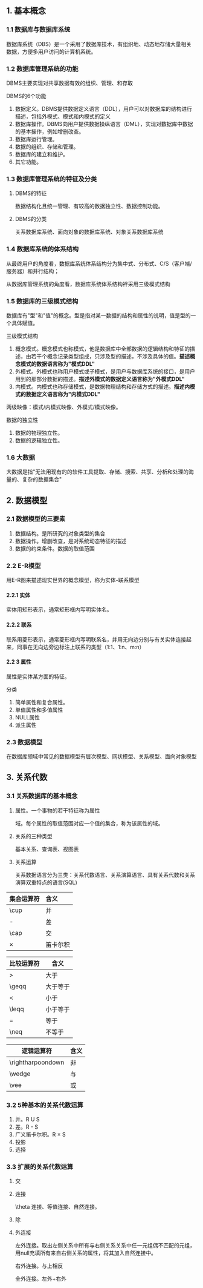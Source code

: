 ## 1. 基本概念

### 1.1 数据库与数据库系统

数据库系统（DBS）是一个采用了数据库技术，有组织地、动态地存储大量相关数据，方便多用户访问的计算机系统。

### 1.2 数据库管理系统的功能

DBMS主要实现对共享数据有效的组织、管理、和存取

DBMS的6个功能

1. 数据定义。DBMS提供数据定义语言（DDL），用户可以对数据库的结构进行描述，包括外模式、模式和内模式的定义
2. 数据库操作。DBMS向用户提供数据操纵语言（DML），实现对数据库中数据的基本操作，例如增删改查。
3. 数据库运行管理。
4. 数据的组织、存储和管理。
5. 数据库的建立和维护。
6. 其它功能。

### 1.3 数据库管理系统的特征及分类

1. DBMS的特征

   数据结构化且统一管理、有较高的数据独立性、数据控制功能。

2. DBMS的分类

   关系数据库系统、面向对象的数据库系统、对象关系数据库系统

### 1.4 数据库系统的体系结构

从最终用户的角度看，数据库系统体系结构分为集中式、分布式、C/S（客户端/服务器）和并行结构；

从数据库管理系统的角度看，数据库系统体系结构袢采用三级模式结构

### 1.5 数据库的三级模式结构

数据库有"型"和"值"的概念。型是指对某一数据的结构和属性的说明，值是型的一个具体赋值。

三级模式结构

1. 概念模式。概念模式也称模式，他是数据库中全部数据的逻辑结构和特征的描述，由若干个概念记录类型组成，只涉及型的描述，不涉及具体的值。**描述概念模式的数据语言称为"模式DDL"**
2. 外模式。外模式也称用户模式或子模式，是用户与数据库系统的接口，是用户用到的那部分数据的描述。**描述外模式的数据定义语言称为"外模式DDL"**
3. 内模式。内模式也称存储模式，是数据物理结构和存储方式的描述。**描述内模式的数据定义语言称为"内模式DDL"**

两级映像：模式/内模式映像、外模式/模式映像。

数据的独立性

1. 数据的物理独立性。
2. 数据的逻辑独立性。

### 1.6 大数据

大数据是指"无法用现有的的软件工具提取、存储、搜索、共享、分析和处理的海量的、复杂的数据集合"



## 2. 数据模型

### 2.1 数据模型的三要素

1. 数据结构。是所研究的对象类型的集合
2. 数据操作。增删改查，是对系统动态特征的描述
3. 数据的约束条件。数据的取值范围

### 2.2 E-R模型

用E-R图来描述现实世界的概念模型，称为实体-联系模型

#### 2.2.1 实体

实体用矩形表示，通常矩形框内写明实体名。

#### 2.2.2 联系

联系用菱形表示，通常菱形框内写明联系名，并用无向边分别与有关实体连接起来，同事在无向边旁边标注上联系的类型（1:1、1:n、m:n）

#### 2.2 3 属性

属性是实体某方面的特征。

分类

1. 简单属性和复合属性。
2. 单值属性和多值属性
3. NULL属性
4. 派生属性

### 2.3 数据模型

在数据库领域中常见的数据模型有层次模型、网状模型、关系模型、面向对象模型

## 3. 关系代数

### 3.1 关系数据库的基本概念

1. 属性。一个事物的若干特征称为属性

   域。每个属性的取值范围对应一个值的集合，称为该属性的域。

2. 关系的三种类型

   基本关系、查询表、视图表

3. 关系运算

   关系数据语言分为三类：关系代数语言、关系演算语言、具有关系代数和关系演算双重特点的语言(SQL)

| 集合运算符 | 含义     |
| :--------- | :------- |
| \cup       | 并       |
| -          | 差       |
| \cap       | 交       |
| ×          | 笛卡尔积 |

| 比较运算符 | 含义     |
| ---------- | -------- |
| >          | 大于     |
| \geqq      | 大于等于 |
| <          | 小于     |
| \leqq      | 小于等于 |
| =          | 等于     |
| \neq       | 不等于   |

| 逻辑运算符        | 含义 |
| ----------------- | ---- |
| \rightharpoondown | 非   |
| \wedge            | 与   |
| \vee              | 或   |



### 3.2 5种基本的关系代数运算

1. 并。R U S
2. 差。R - S
3. 广义笛卡尔积。R × S
4. 投影
5. 选择

### 3.3 扩展的关系代数运算

1. 交

2. 连接

   \theta 连接、等值连接、自然连接。

3. 除

4. 外连接

   左外连接。取出左侧关系中所有与右侧关系关系中任一元组偶不匹配的元组，用null充填所有来自右侧关系的属性，将其加入自然连接中。

   右外连接。与上相反

   全外连接。左外+右外

 